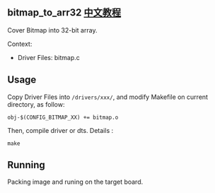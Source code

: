 bitmap_to_arr32 [中文教程](https://biscuitos.github.io/blog/BITMAP_bitmap_to_arr32/)
----------------------------------

Cover Bitmap into 32-bit array.

Context:

* Driver Files: bitmap.c

## Usage

Copy Driver Files into `/drivers/xxx/`, and modify Makefile on current 
directory, as follow:

```
obj-$(CONFIG_BITMAP_XX) += bitmap.o
```

Then, compile driver or dts. Details :

```
make
```

## Running

Packing image and runing on the target board.
